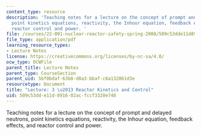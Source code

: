 ```yaml
---
content_type: resource
description: 'Teaching notes for a lecture on the concept of prompt and delayed neutrons,
  point kinetics equations, reactivity, the Inhour equation, feedback effects, and
  reactor control and power. '
file: /courses/22-091-nuclear-reactor-safety-spring-2008/509c53dde11d891602acfccf3320e748_MIT22_091S08_lec03note.pdf
file_type: application/pdf
learning_resource_types:
- Lecture Notes
license: https://creativecommons.org/licenses/by-nc-sa/4.0/
ocw_type: OCWFile
parent_title: Lecture Notes
parent_type: CourseSection
parent_uid: 5bf0bdaf-63b8-d8a3-bbaf-c6a132061d3e
resourcetype: Document
title: "Lecture: 3 \u2013 Reactor Kinetics and Control"
uid: 509c53dd-e11d-8916-02ac-fccf3320e748
---
```

Teaching notes for a lecture on the concept of prompt and delayed neutrons, point kinetics equations, reactivity, the Inhour equation, feedback effects, and reactor control and power. 